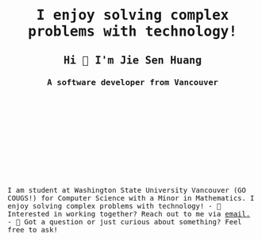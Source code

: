 <h1 align="center"><samp>I enjoy solving complex problems with technology!</samp> </h1>

<h2 align="center"><samp>Hi 👋 I'm Jie Sen Huang</samp></h2>
<h3 align="center"><samp>A software developer from Vancouver</samp> </h3>

<div style="margin-bottom: 200px;"></div>

<samp>
I am student at Washington State University Vancouver (GO COUGS!) for Computer Science with a Minor in Mathematics. I enjoy solving complex problems with technology!
- 💼 Interested in working together? Reach out to me via <a href="mailto:ssenjieh@gmail.com">email.</a>
- 💬 Got a question or just curious about something? Feel free to ask!
</samp>
